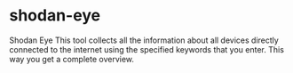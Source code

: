 # shodan-eye
Shodan Eye This tool collects all the information about all devices directly connected to the internet using the specified keywords that you enter. This way you get a complete overview.
